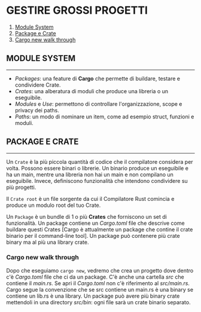 # GESTIRE GROSSI PROGETTI

1. [Module System](#module-system)
2. [Package e Crate](#package-e-crate)
3. [Cargo new walk through](#cargo-new-walk-trhough)

## MODULE SYSTEM

---

- _Packages_: una feature di **Cargo** che permette di buildare, testare e condividere Crate.
- _Crates_: una alberatura di moduli che produce una libreria o un eseguibile.
- _Modules_ e _Use_: permettono di controllare l'organizzazione, scope e privacy dei paths.
- _Paths_: un modo di nominare un item, come ad esempio struct, funzioni e moduli.

## PACKAGE E CRATE

---

Un `Crate` è la più piccola quantità di codice che il compilatore considera per volta. Possono essere binari o librerie. Un binario produce un eseguibile e ha un main, mentre una libreria non hai un main e non compilano un eseguibile. Invece, definiscono funzionalità che intendono condividere su più progetti.

Il `Crate root` è un file sorgente da cui il Compilatore Rust comincia e produce un modulo root del tuo Crate.

Un `Package` è un bundle di 1 o più **Crates** che forniscono un set di funzionalità. Un package contiene un _Cargo.toml_ file che descrive come buildare questi Crates [Cargo è attualmente un package che contine il crate binario per il command-line tool]. Un package può contenere più crate binary ma al più una library crate.

### Cargo new walk through

Dopo che eseguiamo `cargo new`, vedremo che crea un progetto dove dentro c'è _Cargo.toml_ file che ci da un package. C'è anche una cartella _src_ che contiene il _main.rs_. Se apri il _Cargo.toml_ non c'è riferimento al _src/main.rs_. Cargo segue la convenzione che se src contiene un main.rs è una binary se contiene un lib.rs è una library. Un package può avere più binary crate mettendoli in una directory _src/bin_: ogni file sarà un crate binario separato.
